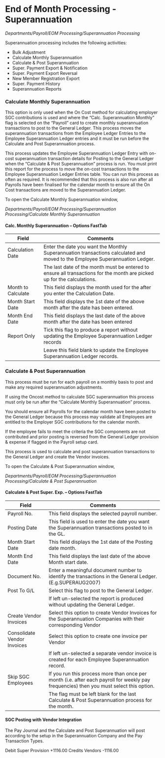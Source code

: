 # End of Month Processing - Superannuation

*Departments/Payroll/EOM Processing/Superannuation Processing*

 Superannuation processing includes the following activities:
* Bulk Adjustment
* Calculate Monthly Superannuation  
* Calculate & Post Superannuation
* Super. Payment Export & Notification
* Super. Payment Export Reversal
* New Member Registration Export
* Super. Payment History 
* Superannuation Reports

 
### Calculate Monthly Superannuation

This option is only used when the On Cost method for calculating employer SGC contributions is used and where the “Calc. Superannuation Monthly” flag is selected on the “Payroll” card to create monthly superannuation transactions to post to the General Ledger.  This process moves the superannuation transactions from the Employee Ledger Entries to the Employee Superannuation Ledger entries and it must be run before the Calculate and Post Superannuation process.

This process updates the Employee Superannuation Ledger Entry with on-cost superannuation transaction details for Posting to the General Ledger when the “Calculate & Post Superannuation” process is run.  You must print this report for the process to move the on-cost transactions to the Employee Superannuation Ledger Entries table.  You can run this process as often as required.  It is recommended that this process is also run after all Payrolls have been finalised for the calendar month to ensure all the On Cost transactions are moved to the Superannuation Ledger.

To open the Calculate Monthly Superannuation window,

*Departments/Payroll/EOM Processing/Superannuation Processing/Calculate Monthly Superannuation*

#### Calc. Monthly Superannuation – Options FastTab

|Field|	Comments|
|---|---|
|Calculation Date|	Enter the date you want the Monthly Superannuation transactions calculated and moved to the Employee Superannuation Ledger.  
||The last date of the month must be entered to ensure all transactions for the month are picked up for the calculations.
|Month to Calculate|	This field displays the month used for the after you enter the Calculation Date.
|Month Start Date|	This field displays the 1st date of the above month after the date has been entered.
|Month End Date|	This field displays the last date of the above month after the date has been entered
|Report Only|	Tick this flag to produce a report without updating the Employee Superannuation Ledger records 
||Leave this field blank to update the Employee Superannuation Ledger records.
 
### Calculate & Post Superannuation 

This process must be run for each payroll on a monthly basis to post and make any required superannuation adjustments.  

If using the Oncost method to calculate SGC superannuation this process must only be run after the “Calculate Monthly Superannuation” process.  

You should ensure all Payrolls for the calendar month have been posted to the General Ledger because this process may validate all Employees are entitled to the Employer SGC contributions for the calendar month.  

If the employee fails to meet the criteria the SGC components are not contributed and prior posting is reversed from the General Ledger provision & expense if flagged in the Payroll setup card.

This process is used to calculate and post superannuation transactions to the General Ledger and create the Vendor invoices. 

To open the Calculate & Post Superannuation window,

*Departments/Payroll/EOM Processing/Superannuation Processing/Calculate & Post Superannuation*
 

#### Calculate & Post Super. Exp. – Options FastTab

|Field	|Comments|
|---|---|
|Payroll No.|	This field displays the selected payroll number. 
|Posting Date|	This field is used to enter the date you want the Superannuation transactions posted to in the GL.  
|Month Start Date|	This field displays the 1st date of the Posting date month. 
|Month End Date|	This field displays the last date of the above Month start date.
|Document No.|	Enter a meaningful document number to identify the transactions in the General Ledger. (E.g.SUPERAUG2007)
|Post To G/L|	Select this flag to post to the General Ledger.  
||If left un-selected the report is produced without updating the General Ledger.
|Create Vendor Invoices|	Select this option to create Vendor Invoices for the Superannuation Companies with their corresponding Vendor ||Number set up in the Options tab. 
|Consolidate Vendor Invoices|	Select this option to create one invoice per Vendor 
||If left un-selected a separate vendor invoice is created for each Employee Superannuation record.
|Skip SGC Employees|	If you run this process more than once per month (i.e. after each payroll for weekly pay frequencies) then you must select this option.  
||The flag must be left blank for the last Calculate & Post Superannuation process for the month.

#### SGC Posting with Vendor Integration

The Pay Journal and the Calculate and Post Superannuation will post according to the setup in the Superannuation Company and the Pay Transaction Types.

Debit Super Provision                   +1116.00
Credits Vendors                         -1116.00 

